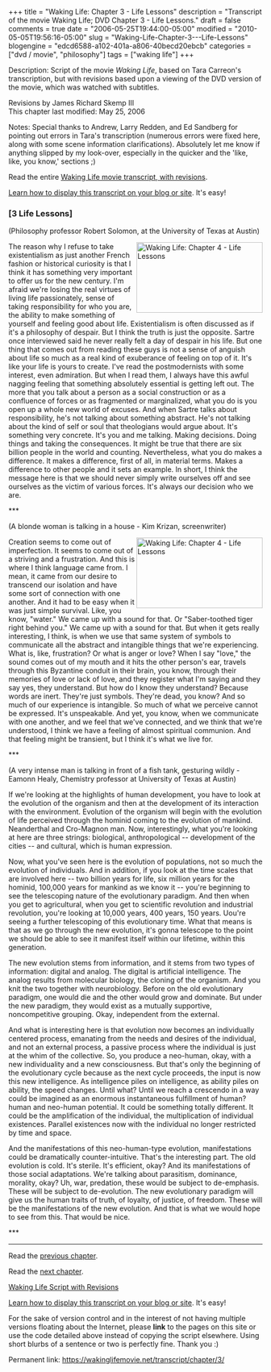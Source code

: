 +++
title = "Waking Life: Chapter 3 - Life Lessons"
description = "Transcript of the movie Waking Life; DVD Chapter 3 - Life Lessons."
draft = false
comments = true
date = "2006-05-25T19:44:00-05:00"
modified = "2010-05-05T19:56:16-05:00"
slug = "Waking-Life-Chapter-3---Life-Lessons"
blogengine = "edcd6588-a102-401a-a806-40becd20ebcb"
categories = ["dvd / movie", "philosophy"]
tags = ["waking life"]
+++

<div class="WPArticleInfo">
<p>
Description: Script of the movie <em>Waking Life</em>, based on Tara Carreon&#39;s transcription, but with revisions based upon a viewing of the DVD version of the movie, which was watched with subtitles. 
</p>
<p>
Revisions by James Richard Skemp III<br />
This chapter last modified: May 25, 2006 
</p>
<p>
Notes: Special thanks to Andrew, Larry Redden, and Ed Sandberg for pointing out errors in Tara&#39;s transcription (numerous errors were fixed here, along with some scene information clarifications). Absolutely let me know if anything slipped by my look-over, especially in the quicker and the &#39;like, like, you know,&#39; sections ;) 
</p>
<p>
Read the entire <a href="https://wakinglifemovie.net/">Waking Life movie transcript, with revisions</a>. 
</p>
<p>
<a href="/words/post/Display-parts-of-the-Waking-Life-Transcript-on-your-site.aspx">Learn how to display this transcript on your blog or site</a>. It&#39;s easy! 
</p>
</div>
<h3 class="waking_life_chapter">[<a id="three" name="three" title="three"></a>3 Life Lessons] </h3>
<p>
(Philosophy professor Robert Solomon, at the University of Texas at Austin) 
</p>
<p>
<a href="http://strivinglife.com/files/images/WakingLife/WakingLife_03_1.jpg" onclick="window.open(this.href);return false;"><img src="http://strivinglife.com/files/images/WakingLife/WakingLife_03_1_t.jpg" alt="Waking Life: Chapter 4 - Life Lessons" width="250" height="140" align="right" /></a>The reason why I refuse to take existentialism as just another French fashion or historical curiosity is that I think it has something very important to offer us for the new century. I&#39;m afraid we&#39;re losing the real virtues of living life passionately, sense of taking responsibility for who you are, the ability to make something of yourself and feeling good about life. Existentialism is often discussed as if it&#39;s a philosophy of despair. But I think the truth is just the opposite. Sartre once interviewed said he never really felt a day of despair in his life. But one thing that comes out from reading these guys is not a sense of anguish about life so much as a real kind of exuberance of feeling on top of it. It&#39;s like your life is yours to create. I&#39;ve read the postmodernists with some interest, even admiration. But when I read them, I always have this awful nagging feeling that something absolutely essential is getting left out. The more that you talk about a person as a social construction or as a confluence of forces or as fragmented or marginalized, what you do is you open up a whole new world of excuses. And when Sartre talks about responsibility, he&#39;s not talking about something abstract. He&#39;s not talking about the kind of self or soul that theologians would argue about. It&#39;s something very concrete. It&#39;s you and me talking. Making decisions. Doing things and taking the consequences. It might be true that there are six billion people in the world and counting. Nevertheless, what you do makes a difference. It makes a difference, first of all, in material terms. Makes a difference to other people and it sets an example. In short, I think the message here is that we should never simply write ourselves off and see ourselves as the victim of various forces. It&#39;s always our decision who we are. 
</p>
<p>
*** 
</p>
<p>
(A blonde woman is talking in a house - Kim Krizan, screenwriter) 
</p>
<p>
<a href="http://strivinglife.com/files/images/WakingLife/WakingLife_03_2.jpg" onclick="window.open(this.href);return false;"><img src="http://strivinglife.com/files/images/WakingLife/WakingLife_03_2_t.jpg" alt="Waking Life: Chapter 4 - Life Lessons" width="250" height="140" align="right" /></a>Creation seems to come out of imperfection. It seems to come out of a striving and a frustration. And this is where I think language came from. I mean, it came from our desire to transcend our isolation and have some sort of connection with one another. And it had to be easy when it was just simple survival. Like, you know, &quot;water.&quot; We came up with a sound for that. Or &quot;Saber-toothed tiger right behind you.&quot; We came up with a sound for that. But when it gets really interesting, I think, is when we use that same system of symbols to communicate all the abstract and intangible things that we&#39;re experiencing. What is, like, frustration? Or what is anger or love? When I say &quot;love,&quot; the sound comes out of my mouth and it hits the other person&#39;s ear, travels through this Byzantine conduit in their brain, you know, through their memories of love or lack of love, and they register what I&#39;m saying and they say yes, they understand. But how do I know they understand? Because words are inert. They&#39;re just symbols. They&#39;re dead, you know? And so much of our experience is intangible. So much of what we perceive cannot be expressed. It&#39;s unspeakable. And yet, you know, when we communicate with one another, and we feel that we&#39;ve connected, and we think that we&#39;re understood, I think we have a feeling of almost spiritual communion. And that feeling might be transient, but I think it&#39;s what we live for. 
</p>
<p>
*** 
</p>
<p>
(A very intense man is talking in front of a fish tank, gesturing wildly - Eamonn Healy, Chemistry professor at University of Texas at Austin) 
</p>
<p>
If we&#39;re looking at the highlights of human development, you have to look at the evolution of the organism and then at the development of its interaction with the environment. Evolution of the organism will begin with the evolution of life perceived through the hominid coming to the evolution of mankind. Neanderthal and Cro-Magnon man. Now, interestingly, what you&#39;re looking at here are three strings: biological, anthropological -- development of the cities -- and cultural, which is human expression. 
</p>
<p>
Now, what you&#39;ve seen here is the evolution of populations, not so much the evolution of individuals. And in addition, if you look at the time scales that are involved here -- two billion years for life, six million years for the hominid, 100,000 years for mankind as we know it -- you&#39;re beginning to see the telescoping nature of the evolutionary paradigm. And then when you get to agricultural, when you get to scientific revolution and industrial revolution, you&#39;re looking at 10,000 years, 400 years, 150 years. Uou&#39;re seeing a further telescoping of this evolutionary time. What that means is that as we go through the new evolution, it&#39;s gonna telescope to the point we should be able to see it manifest itself within our lifetime, within this generation. 
</p>
<p>
The new evolution stems from information, and it stems from two types of information: digital and analog. The digital is artificial intelligence. The analog results from molecular biology, the cloning of the organism. And you knit the two together with neurobiology. Before on the old evolutionary paradigm, one would die and the other would grow and dominate. But under the new paradigm, they would exist as a mutually supportive, noncompetitive grouping. Okay, independent from the external. 
</p>
<p>
And what is interesting here is that evolution now becomes an individually centered process, emanating from the needs and desires of the individual, and not an external process, a passive process where the individual is just at the whim of the collective. So, you produce a neo-human, okay, with a new individuality and a new consciousness. But that&#39;s only the beginning of the evolutionary cycle because as the next cycle proceeds, the input is now this new intelligence. As intelligence piles on intelligence, as ability piles on ability, the speed changes. Until what? Until we reach a crescendo in a way could be imagined as an enormous instantaneous fulfillment of human? human and neo-human potential. It could be something totally different. It could be the amplification of the individual, the multiplication of individual existences. Parallel existences now with the individual no longer restricted by time and space. 
</p>
<p>
And the manifestations of this neo-human-type evolution, manifestations could be dramatically counter-intuitive. That&#39;s the interesting part. The old evolution is cold. It&#39;s sterile. It&#39;s efficient, okay? And its manifestations of those social adaptations. We&#39;re talking about parasitism, dominance, morality, okay? Uh, war, predation, these would be subject to de-emphasis. These will be subject to de-evolution. The new evolutionary paradigm will give us the human traits of truth, of loyalty, of justice, of freedom. These will be the manifestations of the new evolution. And that is what we would hope to see from this. That would be nice. 
</p>
<p>
*** 
</p>
<hr />
<p>
Read the <a href="https://wakinglifemovie.net/transcript/chapter/2/">previous chapter</a>. 
</p>
<p>
Read the <a href="https://wakinglifemovie.net/transcript/chapter/4/">next chapter</a>. 
</p>
<p>
<a href="https://wakinglifemovie.net/">Waking Life Script with Revisions</a> 
</p>
<div class="tip">
<p>
<a href="/words/post/Display-parts-of-the-Waking-Life-Transcript-on-your-site.aspx">Learn how to display this transcript on your blog or site</a>. It&#39;s easy!
</p>
<p>
For the sake of version control and in the interest of not having multiple versions floating about the Internet, please <strong>link</strong> to the pages on this site or use the code detailed above instead of copying the script elsewhere. Using short blurbs of a sentence or two is perfectly fine. Thank you :) 
</p>
<p>
Permanent link: <a href="https://wakinglifemovie.net/transcript/chapter/3/">https://wakinglifemovie.net/transcript/chapter/3/</a> 
</p>
</div>

